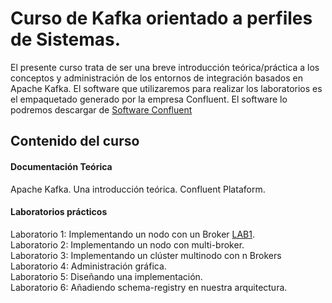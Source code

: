 # Curso de Kafka orientado a perfiles de Sistemas.

El presente curso trata de ser una breve introducción teórica/práctica a los conceptos y
administración de los entornos de integración basados en Apache Kafka.
El software que utilizaremos para realizar los laboratorios es el empaquetado generado
por la empresa Confluent. El software lo podremos descargar de [Software Confluent]

## Contenido del curso

#### Documentación Teórica
Apache Kafka. Una introducción teórica.
Confluent Plataform.

#### Laboratorios prácticos 
Laboratorio 1: Implementando un nodo con un Broker [LAB1]. </BR>
Laboratorio 2: Implementando un nodo con multi-broker. </BR>
Laboratorio 3: Implementando un clúster multinodo con n Brokers </BR> 
Laboratorio 4: Administración gráfica. </BR>
Laboratorio 5: Diseñando una implementación. </BR> 
Laboratorio 6: Añadiendo schema-registry en nuestra arquitectura.</BR>


[LAB1]: https://github.com/vthot4/CURSO_KAFKA/blob/master/Laboratorios/CURSO_KAFKA_LAB_1.pdf
[Software Confluent]: https://www.confluent.io/download/
